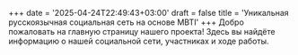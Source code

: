 +++
date = '2025-04-24T22:49:43+03:00'
draft = false
title = 'Уникальная русскоязычная социальная сеть на основе MBTI'
+++
Добро пожаловать на главную страницу нашего проекта! 
Здесь вы найдёте информацию о нашей социальной сети, участниках и ходе работы.